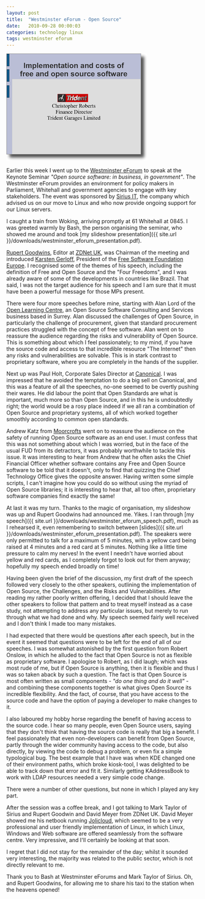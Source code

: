 ```yaml
---
layout: post
title:  "Westminster eForum - Open Source"
date:   2010-09-28 00:00:03
categories: technology linux
tags: westminster eforum
---
```



<a href="/downloads/westminster_eforum_presentation.pdf"><img src="/assets/westminster_eforum.png" class="image-right" alt="Westminster eForum"></a>

Earlier this week I went up to the [Westminster eForum](http://www.westminstereforum.co.uk/) to speak at the Keynote Seminar *"Open source software: in business, in government"*.  The Westminster eForum provides an environment for policy makers in Parliament, Whitehall and government agencies to engage with key stakeholders.  The event was sponsored by [Sirius IT](http://www.siriusit.co.uk/), the company which advised us on our move to Linux and who now provide ongoing support for our Linux servers.  

<!--more-->

I caught a train from Woking, arriving promptly at 61 Whitehall at 0845.  I was greeted warmly by Bash, the person organising the seminar, who showed me around and took [my slideshow presentation]({{ site.url }}/downloads/westminster_eforum_presentation.pdf).

[Rupert Goodwins](http://www.zdnet.co.uk/blogs/ruperts-diary/), Editor at [ZDNet UK](http://www.zdnet.co.uk), was Chairman of the meeting and introduced [Karsten Gerloff](http://blogs.fsfe.org/gerloff/), President of the [Free Software Foundation Europe](http://www.fsfe.org).  I recognised some of the themes of his speech, including the definition of Free and Open Source and the "Four Freedoms", and I was already aware of some of the developments in countries like Brazil.  That said, I was not the target audience for his speech and I am sure that it must have been a powerful message for those MPs present.

There were four more speeches before mine, starting with Alan Lord of the [Open Learning Centre](http://www.theopenlearningcentre.com/), an Open Source Software Consulting and Services business based in Surrey.  Alan discussed the challenges of Open Source, in particularly the challenge of procurement, given that standard procurement practices struggled with the concept of free software.  Alan went on to reassure the audience regarding the risks and vulnerability of Open Source.  This is something about which I feel passionately; to my mind, if you have the source code and access to that incredible resource "The Internet" then any risks and vulnerabilities are solvable.  This is in stark contrast to proprietary software, where you are completely in the hands of the supplier.

Next up was Paul Holt, Corporate Sales Director at [Canonical](http://www.canonical.com).  I was impressed that he avoided the temptation to do a big sell on Canonical, and this was a feature of all the speeches, no-one seemed to be overtly pushing their wares.  He did labour the point that Open Standards are what is important, much more so than Open Source, and in this he is undoubtedly right; the world would be a rosy place indeed if we all ran a combination of Open Source and proprietary systems, all of which worked together smoothly according to common open standards.

Andrew Katz from [Moorcrofts](http://www.moorcrofts.com/) went on to reassure the audience on the safety of running Open Source software as an end user.  I must confess that this was not something about which I was worried, but in the face of the usual FUD from its detractors, it was probably worthwhile to tackle this issue.  It was interesting to hear from Andrew that he often asks the Chief Financial Officer whether software contains any Free and Open Source software to be told that it doesn't, only to find that quizzing the Chief Technology Office gives the opposite answer.  Having written some simple scripts, I can't imagine how you could do so without using the myriad of Open Source libraries; it is interesting to hear that, all too often, proprietary software companies find exactly the same!

At last it was my turn.  Thanks to the magic of organisation, my slideshow was up and Rupert Goodwins had announced me.  Yikes.  I ran through [my speech]({{ site.url }}/downloads/westminster_eforum_speech.pdf), much as I rehearsed it, even remembering to switch between [slides]({{ site.url }}/downloads/westminster_eforum_presentation.pdf).  The speakers were only permitted to talk for a maximum of 5 minutes, with a yellow card being raised at 4 minutes and a red card at 5 minutes.  Nothing like a little time pressure to calm my nerves!  In the event I needn't have worried about yellow and red cards, as I completely forgot to look out for them anyway; hopefully my speech ended broadly on time!

Having been given the brief of the discussion, my first draft of the speech followed very closely to the other speakers, outlining the implementation of Open Source, the Challenges, and the Risks and Vulnerabilities.  After reading my rather poorly written offering, I decided that I should leave the other speakers to follow that pattern and to treat myself instead as a case study, not attempting to address any particular issues, but merely to run through what we had done and why.  My speech seemed fairly well received and I don't think I made too many mistakes.

I had expected that there would be questions after each speech, but in the event it seemed that questions were to be left for the end of all of our speeches.  I was somewhat astonished by the first question from Robert Onslow, in which he alluded to the fact that Open Source is not as flexible as proprietary software.  I apologise to Robert, as I did laugh; which was most rude of me, but if Open Source is anything, then it is flexible and thus I was so taken aback by such a question.  The fact is that Open Source is most often written as small components - *"do one thing and do it well"* - and combining these components together is what gives Open Source its incredible flexibility.  And the fact, of course, that you have access to the source code and have the option of paying a developer to make changes to it.

I also laboured my hobby horse regarding the benefit of having access to the source code.  I hear so many people, even Open Source users, saying that they don't think that having the source code is really that big a benefit.  I feel passionately that even non-developers can benefit from Open Source, partly through the wider community having access to the code, but also directly, by viewing the code to debug a problem, or even fix a simple typological bug.  The best example that I have was when KDE changed one of their environment paths, which broke kiosk-tool, I was delighted to be able to track down that error and fit it.  Similarly getting KAddressBook to work with LDAP resources needed a very simple code change.

There were a number of other questions, but none in which I played any key part.

After the session was a coffee break, and I got talking to Mark Taylor of Sirius and Rupert Goodwin and David Meyer from ZDNet UK.  David Meyer showed me his netbook running [Jolicloud](http://www.jolicloud.com), which seemed to be a very professional and user friendly implementation of Linux, in which Linux, Windows and Web software are offered seamlessly from the software centre.  Very impressive, and I'll certainly be looking at that soon.

I regret that I did not stay for the remainder of the day; whilst it sounded very interesting, the majority was related to the public sector, which is not directly relevant to me.

Thank you to Bash at Westminster eForums and Mark Taylor of Sirius.  Oh, and Rupert Goodwins, for allowing me to share his taxi to the station when the heavens opened!

